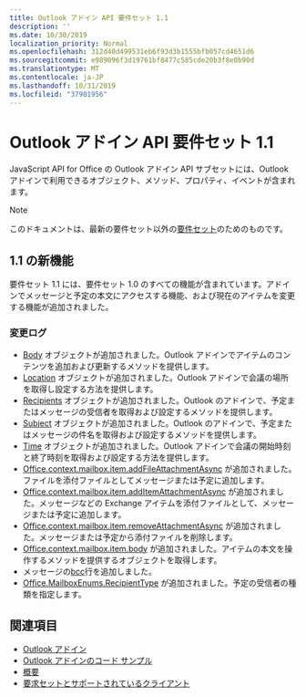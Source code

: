 ```yaml
---
title: Outlook アドイン API 要件セット 1.1
description: ''
ms.date: 10/30/2019
localization_priority: Normal
ms.openlocfilehash: 312d40d499531eb6f93d3b1555bfb057cd4651d6
ms.sourcegitcommit: e989096f3d19761bf8477c585cde20b3f8e0b90d
ms.translationtype: MT
ms.contentlocale: ja-JP
ms.lasthandoff: 10/31/2019
ms.locfileid: "37901956"
---
```

# <a name="outlook-add-in-api-requirement-set-11"></a>Outlook アドイン API 要件セット 1.1

JavaScript API for Office の Outlook アドイン API サブセットには、Outlook アドインで利用できるオブジェクト、メソッド、プロパティ、イベントが含まれます。

> [!NOTE]
> このドキュメントは、最新の要件セット以外の[要件セット](/office/dev/add-ins/reference/requirement-sets/outlook-api-requirement-sets)のためのものです。 

## <a name="whats-new-in-11"></a>1.1 の新機能

要件セット 1.1 には、要件セット 1.0 のすべての機能が含まれています。アドインでメッセージと予定の本文にアクセスする機能、および現在のアイテムを変更する機能が追加されました。

### <a name="change-log"></a>変更ログ

- [Body](/javascript/api/outlook/office.body?view=outlook-js-1.1) オブジェクトが追加されました。Outlook アドインでアイテムのコンテンツを追加および更新するメソッドを提供します。
- [Location](/javascript/api/outlook/office.location?view=outlook-js-1.1) オブジェクトが追加されました。Outlook アドインで会議の場所を取得し設定する方法を提供します。
- [Recipients](/javascript/api/outlook/office.recipients?view=outlook-js-1.1) オブジェクトが追加されました。Outlook のアドインで、予定またはメッセージの受信者を取得および設定するメソッドを提供します。
- [Subject](/javascript/api/outlook/office.subject?view=outlook-js-1.1) オブジェクトが追加されました。Outlook のアドインで、予定またはメッセージの件名を取得および設定するメソッドを提供します。
- [Time](/javascript/api/outlook/office.time?view=outlook-js-1.1) オブジェクトが追加されました。Outlook アドインで会議の開始時刻と終了時刻を取得および設定する方法を提供します。
- [Office.context.mailbox.item.addFileAttachmentAsync](office.context.mailbox.item.md#addfileattachmentasyncuri-attachmentname-options-callback) が追加されました。ファイルを添付ファイルとしてメッセージまたは予定に追加します。
- [Office.context.mailbox.item.addItemAttachmentAsync](office.context.mailbox.item.md#additemattachmentasyncitemid-attachmentname-options-callback) が追加されました。メッセージなどの Exchange アイテムを添付ファイルとして、メッセージまたは予定に追加します。
- [Office.context.mailbox.item.removeAttachmentAsync](office.context.mailbox.item.md#removeattachmentasyncattachmentid-options-callback) が追加されました。メッセージまたは予定から添付ファイルを削除します。
- [Office.context.mailbox.item.body](office.context.mailbox.item.md#body-body) が追加されました。アイテムの本文を操作するメソッドを提供するオブジェクトを取得します。
- メッセージの[bcc](office.context.mailbox.item.md#bcc-recipients)行を追加しました。
- [Office.MailboxEnums.RecipientType](/javascript/api/outlook/office.mailboxenums.recipienttype?view=outlook-js-1.1) が追加されました。予定の受信者の種類を指定します。

## <a name="see-also"></a>関連項目

- [Outlook アドイン](/outlook/add-ins/)
- [Outlook アドインのコード サンプル](https://developer.microsoft.com/outlook/gallery/?filterBy=Outlook,Samples,Add-ins)
- [概要](/outlook/add-ins/quick-start)
- [要求セットとサポートされているクライアント](../../requirement-sets/outlook-api-requirement-sets.md)
